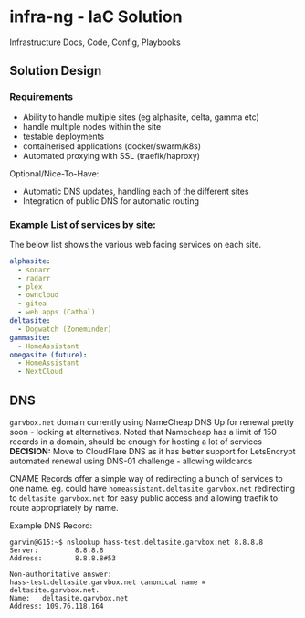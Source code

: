 # infra-ng - IaC Solution

Infrastructure Docs, Code, Config, Playbooks

## Solution Design

### Requirements

* Ability to handle multiple sites (eg alphasite, delta, gamma etc)
* handle multiple nodes within the site
* testable deployments
* containerised applications (docker/swarm/k8s)
* Automated proxying with SSL (traefik/haproxy)

Optional/Nice-To-Have:
* Automatic DNS updates, handling each of the different sites
* Integration of public DNS for automatic routing

### Example List of services by site:
The below list shows the various web facing services on each site.
```yaml
alphasite:
  - sonarr
  - radarr
  - plex
  - owncloud
  - gitea
  - web apps (Cathal)
deltasite:
  - Dogwatch (Zoneminder)
gammasite:
  - HomeAssistant
omegasite (future):
  - HomeAssistant
  - NextCloud
```


## DNS

`garvbox.net` domain currently using NameCheap DNS
Up for renewal pretty soon - looking at alternatives.
Noted that Namecheap has a limit of 150 records in a domain, should be enough for hosting a lot of services  
**DECISION:** Move to CloudFlare DNS as it has better support for LetsEncrypt automated renewal using DNS-01 challenge - allowing wildcards

CNAME Records offer a simple way of redirecting a bunch of services to one name. eg. could have `homeassistant.deltasite.garvbox.net` redirecting to `deltasite.garvbox.net` for easy public access and allowing traefik to route appropriately by name. 

Example DNS Record:
```
garvin@G15:~$ nslookup hass-test.deltasite.garvbox.net 8.8.8.8
Server:         8.8.8.8
Address:        8.8.8.8#53

Non-authoritative answer:
hass-test.deltasite.garvbox.net canonical name = deltasite.garvbox.net.
Name:   deltasite.garvbox.net
Address: 109.76.118.164
```

